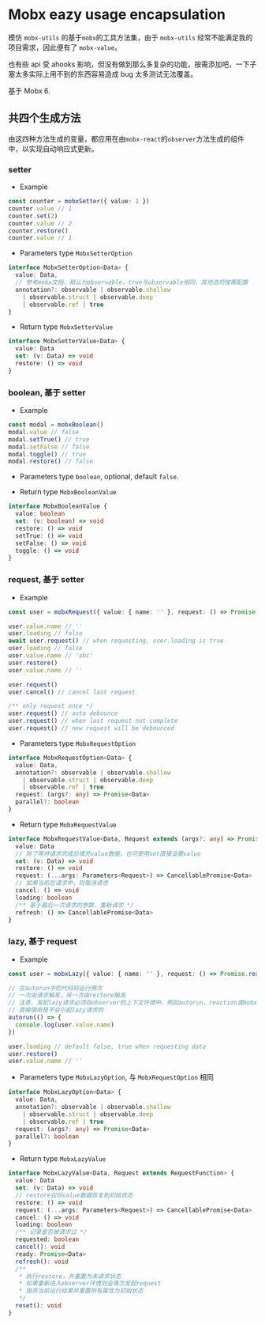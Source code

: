 # Mobx eazy usage encapsulation

模仿 `mobx-utils` 的基于`mobx`的工具方法集，由于 `mobx-utils` 经常不能满足我的项目需求，因此便有了 `mobx-value`。

也有些 api 受 ahooks 影响，但没有做到那么多复杂的功能，按需添加吧，一下子塞太多实际上用不到的东西容易造成 bug 太多测试无法覆盖。

基于 Mobx 6.

## 共四个生成方法

由这四种方法生成的变量，都应用在由`mobx-react`的`observer`方法生成的组件中，以实现自动响应式更新。

### setter

* Example

```typescript
const counter = mobxSetter({ value: 1 })
counter.value // 1
counter.set(2)
counter.value // 2
counter.restore()
counter.value // 1
```

* Parameters type `MobxSetterOption`

```typescript
interface MobxSetterOption<Data> {
  value: Data,
  // 参考mobx文档，默认为observable，true与observable相同，其他选项按需配置
  annotation?: observable | observable.shallow
    | observable.struct | observable.deep
    | observable.ref | true
}
```

* Return type `MobxSetterValue`

```typescript
interface MobxSetterValue<Data> {
  value: Data
  set: (v: Data) => void
  restore: () => void
}
```

### boolean, 基于 setter

* Example

```typescript
const modal = mobxBoolean()
modal.value // false
modal.setTrue() // true
modal.setFalse // false
modal.toggle() // true
modal.restore() // false
```

* Parameters type `boolean`, optional, default `false`.

* Return type `MobxBooleanValue`

```typescript
interface MobxBooleanValue {
  value: boolean
  set: (v: boolean) => void
  restore: () => void
  setTrue: () => void
  setFalse: () => void
  toggle: () => void
}
```

### request, 基于 setter

* Example

```typescript
const user = mobxRequest({ value: { name: '' }, request: () => Promise.resolve({ name: 'abc' }) })

user.value.name // ''
user.loading // false
await user.request() // when requesting, user.loading is true
user.loading // false
user.value.name // 'abc'
user.restore()
user.value.name // ''

user.request()
user.cancel() // cancel last request

/** only request once */
user.request() // auto debounce
user.request() // when last request not complete
user.request() // new request will be debounced
```

* Parameters type `MobxRequestOption`

```typescript
interface MobxRequestOption<Data> {
  value: Data,
  annotation?: observable | observable.shallow
    | observable.struct | observable.deep
    | observable.ref | true
  request: (args?: any) => Promise<Data>
  parallel?: boolean
}
```

* Return type `MobxRequestValue`

```typescript
interface MobxRequestValue<Data, Request extends (args?: any) => Promise<Data>> {
  value: Data
  // 除了等待请求完成后填充value数据，也可使用set直接设置value
  set: (v: Data) => void
  restore: () => void
  request: (...args: Parameters<Request>) => CancellablePromise<Data>
  // 如果当前在请求中，则取消请求
  cancel: () => void
  loading: boolean
  /** 基于最后一次请求的参数，重新请求 */
  refresh: () => CancellablePromise<Data>
}
```

### lazy, 基于 request

* Example

```typescript
const user = mobxLazy({ value: { name: '' }, request: () => Promise.resolve({ name: 'abc' })})

// 在autorun中的代码将运行两次
// 一次由请求触发，另一次由restore触发
// 注意，发起lazy请求必须在observer的上下文环境中，例如autorun，reaction或mobx-react的observer包裹的组件
// 直接使用是不会引起lazy请求的
autorun(() => {
  console.log(user.value.name)
})

user.loading // default false, true when requesting data
user.restore()
user.value.name // ''
```

* Parameters type `MobxLazyOption`, 与 `MobxRequestOption` 相同

```typescript
interface MobxLazyOption<Data> {
  value: Data,
  annotation?: observable | observable.shallow
    | observable.struct | observable.deep
    | observable.ref | true
  request: (args?: any) => Promise<Data>
  parallel?: boolean
}
```

* Return type `MobxLazyValue`

```typescript
interface MobxLazyValue<Data, Request extends RequestFunction> {
  value: Data
  set: (v: Data) => void
  // restore仅将value数据恢复到初始状态
  restore: () => void
  request: (...args: Parameters<Request>) => CancellablePromise<Data>
  cancel: () => void
  loading: boolean
  /** 记录是否被请求过 */
  requested: boolean
  cancel(): void
  ready: Promise<Data>
  refresh(): void
  /**
   * 执行restore，并重置为未请求状态
   * 如果重新进入observer环境则会再次发起request
   * 抛弃当前运行结果并重置所有属性为初始状态
   */
  reset(): void
}
```
